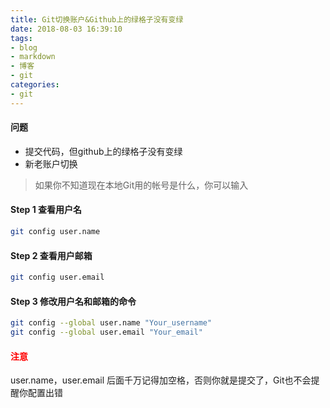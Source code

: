 ```yaml
---
title: Git切换账户&Github上的绿格子没有变绿
date: 2018-08-03 16:39:10
tags:
- blog
- markdown
- 博客 
- git
categories:
- git
---
```


#### 问题
- 提交代码，但github上的绿格子没有变绿
- 新老账户切换

> 如果你不知道现在本地Git用的帐号是什么，你可以输入

#### Step 1 查看用户名
```bash
git config user.name
```

#### Step 2 查看用户邮箱
```bash
git config user.email
```

#### Step 3 修改用户名和邮箱的命令
```bash
git config --global user.name "Your_username"
git config --global user.email "Your_email"
```

####  <span style="color:red">注意</span>
user.name，user.email 后面千万记得加空格，否则你就是提交了，Git也不会提醒你配置出错